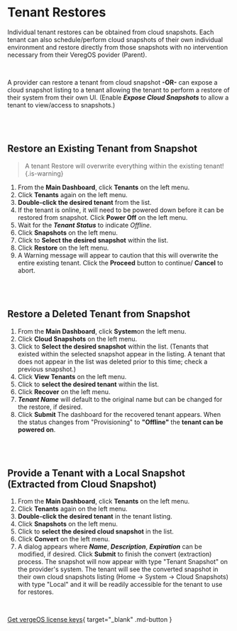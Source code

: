 

# Tenant Restores

Individual tenant restores can be obtained from cloud snapshots. Each tenant can also schedule/perform cloud snapshots of their own individual environment and restore directly from those snapshots with no intervention necessary from their VeregOS povider (Parent).

<br>

A provider can restore a tenant from cloud snapshot **\-OR-** can expose a cloud snapshot listing to a tenant allowing the tenant to perform a restore of their system from their own UI. (Enable ***Expose Cloud Snapshots*** to allow a tenant to view/access to snapshots.)

<br>
<br>


## Restore an Existing Tenant from Snapshot

> A tenant Restore will overwrite everything within the existing tenant!{.is-warning}

1.  From the **Main Dashboard**, click **Tenants** on the left menu.
2.  Click **Tenants** again on the left menu.
3.  **Double-click the desired tenant** from the list.
4.  If the tenant is online, it will need to be powered down before it can be restored from snapshot. Click **Power Off** on the left menu.
5.  Wait for the ***Tenant Status*** to indicate *Offline*.
6.  Click **Snapshots** on the left menu.
7.  Click to **Select the desired snapshot** within the list.
8.  Click **Restore** on the left menu.
9.  A Warning message will appear to caution that this will overwrite the entire existing tenant. Click the **Proceed** button to continue/ **Cancel** to abort.

<br>
<br>


## Restore a Deleted Tenant from Snapshot

1.  From the **Main Dashboard**, click **System**on the left menu.
2.  Click **Cloud Snapshots** on the left menu.
3.  Click to **Select the desired snapshot** within the list. (Tenants that existed within the selected snapshot appear in the listing. A tenant that does not appear in the list was deleted prior to this time; check a previous snapshot.)
4.  Click **View Tenants** on the left menu.
5.  Click to **select the desired tenant** within the list.
6.  Click **Recover** on the left menu.
7.  ***Tenant Name*** will default to the original name but can be changed for the restore, if desired.
8.  Click **Submit**
The dashboard for the recovered tenant appears. When the status changes from "Provisioning" to **"Offline"** the **tenant can be powered on**.
<br>
<br>


## Provide a Tenant with a Local Snapshot (Extracted from Cloud Snapshot)

1.  From the **Main Dashboard**, click **Tenants** on the left menu.
2.  Click **Tenants** again on the left menu.
3.  **Double-click the desired tenant** in the tenant listing.
4.  Click **Snapshots** on the left menu.
5.  Click to **select the desired cloud snapshot** in the list.
6.  Click **Convert** on the left menu.
7.  A dialog appears where ***Name***, ***Description***, ***Expiration*** can be modified, if desired. Click **Submit** to finish the convert (extraction) process.
The snapshot will now appear with type "Tenant Snapshot" on the provider's system. The tenant will see the converted snapshot in their own cloud snapshots listing (Home -> System -> Cloud Snapshots) with type "Local" and it will be readily accessible for the tenant to use for restores.

<br>

[Get vergeOS license keys](https://www.verge.io/test-drive){ target="_blank" .md-button }